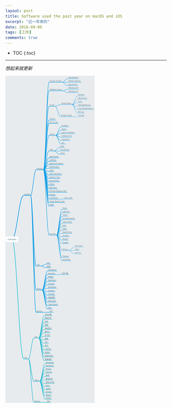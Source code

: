 ```yaml
---
layout: post
title: Software used the past year on macOS and iOS
excerpt: "近一年来的"
date: 2016-09-06
tags: [工作]
comments: true
---
```

 
* TOC
{:toc}
---
 
*想起来就更新*

![](/software.png)

